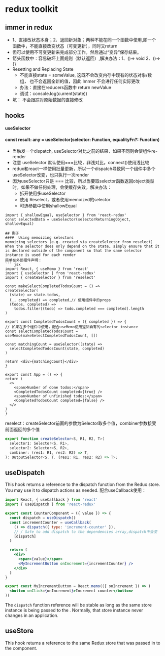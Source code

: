 # redux toolkit

## immer in redux
+ 1、直接改状态本身；2、返回新对象；两种不能在同一个函数中使用,即一个函数中，不能直接改变状态（可变更新），同时又return
+ 但可以使用不可变更新来完成部分工作，然后通过“变异”保存结果。
+ 箭头函数中：容易破坏上面规则（默认返回）,解决办法：1、()=> void 2、()=>{}
+  Resetting and Replacing State 
   + 不能直接state = someValue, 这既不会改变内存中现有的状态对象/数组，
也不会返回全新的值，因此 Immer 不会进行任何实际更改
   + 办法：直接在reducers函数中 return newValue
   + 调试：console.log(current(state))
+ 坑：
 不会跟踪对原始数据的直接修改


 ## hooks
 #### useSelector
 #### const result: any = useSelector(selector: Function, equalityFn?: Function)

 + 当触发一个dispatch, useSelector对比之前的结果，如果不同则会使组件re-render
 + 注意 useSelector 默认使用===比较，非浅对比，connect()使用浅比较
 + redux和react一样使用批量更新，所以一个dispatch导致同一个组件中多个useSelector改变，也只执行一次render
 + 因为useSelector只是 === 比较，所以当要取selector函数返回object类型时，如果不做任何处理，会使缓存失效。解决办法：
   +  拆开使用多useSelector
   +  使用 Reselect，或者使用memoized的selector
   +  可选参数中使用shallowEqual
  ```
  import { shallowEqual, useSelector } from 'react-redux'
  const selectedData = useSelector(selectorReturningObject, shallowEqual)

## 例子
####  Using memoizing selectors
memoizing selectors (e.g. created via createSelector from reselect) 
When the selector does only depend on the state, simply ensure that it is declared outside of the component so that the same selector instance is used for each render
简单在外部组件声明：
``` jsx
import React, { useMemo } from 'react'
import { useSelector } from 'react-redux'
import { createSelector } from 'reselect'

const makeSelectCompletedTodosCount = () =>
  createSelector(
    (state) => state.todos,
    (_, completed) => completed,// 使用组件中的props
    (todos, completed) =>
      todos.filter((todo) => todo.completed === completed).length
  )

export const CompletedTodosCount = ({ completed }) => {
  // 如果在多个组件中使用，配合useMemo使用返回自有的selector instance
  const selectCompletedTodosCount = useMemo(makeSelectCompletedTodosCount, [])

  const matchingCount = useSelector((state) =>
    selectCompletedTodosCount(state, completed)
  )

  return <div>{matchingCount}</div>
}

export const App = () => {
  return (
    <>
      <span>Number of done todos:</span>
      <CompletedTodosCount completed={true} />
      <span>Number of unfinished todos:</span>
      <CompletedTodosCount completed={false} />
    </>
  )
}
```

reselect：createSelector前面的参数为Selector取多个值，combiner参数接受前面返回的多个值
```ts
export function createSelector<S, R1, R2, T>(
  selector1: Selector<S, R1>,
  selector2: Selector<S, R2>,
  combiner: (res1: R1, res2: R2) => T,
): OutputSelector<S, T, (res1: R1, res2: R2) => T>;
```

## useDispatch
This hook returns a reference to the dispatch function from the Redux store. You may use it to dispatch actions as needed.
配合useCallback使用：
```jsx
import React, { useCallback } from 'react'
import { useDispatch } from 'react-redux'

export const CounterComponent = ({ value }) => {
  const dispatch = useDispatch()
  const incrementCounter = useCallback(
    () => dispatch({ type: 'increment-counter' }),
    // / Safe to add dispatch to the dependencies array,dispatch不会变
    [dispatch]
  )

  return (
    <div>
      <span>{value}</span>
      <MyIncrementButton onIncrement={incrementCounter} />
    </div>
  )
}

export const MyIncrementButton = React.memo(({ onIncrement }) => (
  <button onClick={onIncrement}>Increment counter</button>
))
```
The `dispatch` function reference will be stable as long as the same store instance is being passed to the <Provider>. Normally, that store instance never changes in an application.

## useStore
This hook returns a reference to the same Redux store that was passed in to the <Provider> component.